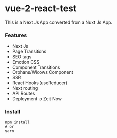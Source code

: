 # vue-2-react-test

This is a Next Js App converted from a Nuxt Js App. 

### Features

- Next Js
- Page Transitions
- SEO tags
- Emotion CSS
- Component Transitions
- Orphans/Widows Component
- SSR
- React Hooks (useReducer)
- Next routing
- API Routes
- Deployment to Zeit Now

### Install
```
npm install
# or
yarn
```

